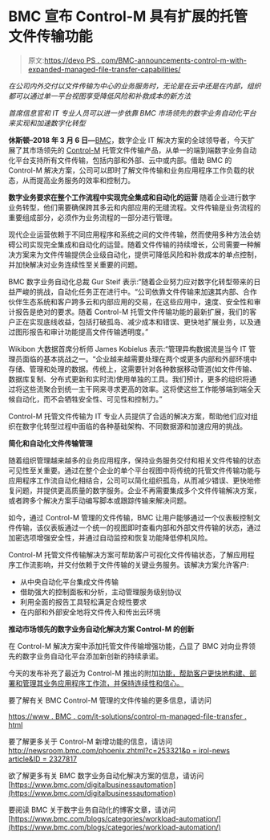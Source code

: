 # BMC 宣布 Control-M 具有扩展的托管文件传输功能

> 原文:[https://devo PS . com/BMC-announcements-control-m-with-expanded-managed-file-transfer-capabilities/](https://devops.com/bmc-announces-control-m-with-expanded-managed-file-transfer-capabilities/)

*在公司内外交付以文件传输为中心的业务服务时，无论是在云中还是在内部，组织都可以通过单一平台视图享受降低风险和补救成本的新方法*

*首席信息官和 IT 专业人员可以进一步依靠 BMC 市场领先的数字业务自动化平台来实现和加速数字化转型*

**休斯顿–2018 年 3 月 6 日—**[BMC](http://www.bmc.com/)，数字企业 IT 解决方案的全球领导者，今天扩展了其市场领先的 [Control-M](http://www.bmc.com/it-solutions/control-m.html) 托管文件传输产品，从单一的端到端数字业务自动化平台支持所有文件传输，包括内部和外部、云中或内部。借助 BMC 的 Control-M 解决方案，公司可以即时了解文件传输和业务应用程序工作负载的状态，从而提高业务服务的效率和控制力。

**数字业务要求在整个工作流程中实现完全集成和自动化的运营**
随着企业进行数字业务转型，他们需要确保跨其多云和内部应用的无缝流程。文件传输是业务流程的重要组成部分，必须作为业务流程的一部分进行管理。

现代企业运营依赖于不同应用程序和系统之间的文件传输，然而使用多种方法会妨碍公司实现完全集成和自动化的运营。随着文件传输的持续增长，公司需要一种解决方案来为文件传输提供企业级自动化，提供可降低风险和补救成本的单点控制，并加快解决对业务连续性至关重要的问题。

BMC 数字业务自动化总裁 Gur Steif 表示:“随着企业努力应对数字化转型带来的日益严峻的挑战，自动化任务正在进行中。“公司依靠文件传输来加速其内部、合作伙伴生态系统和客户跨多云和内部应用的交易，在这些应用中，速度、安全性和审计报告是绝对的要求。随着 Control-M 托管文件传输功能的最新扩展，我们的客户正在实现底线收益，包括打破孤岛、减少成本和错误、更快地扩展业务，以及通过图形报告和审计功能提高文件传输透明度。”

Wikibon 大数据首席分析师 James Kobielus 表示:“管理异构数据流是当今 IT 管理员面临的基本挑战之一。“企业越来越需要处理在两个或更多内部和外部环境中存储、管理和处理的数据。传统上，这需要针对各种数据移动管道(如文件传输、数据库复制、分布式更新和实时流)使用单独的工具。我们预计，更多的组织将通过将这些流聚合到统一主干网来寻求更高的效率。这将使这些工作能够端到端全天候自动化，而不会牺牲安全性、可见性和控制力。”

Control-M 托管文件传输为 IT 专业人员提供了合适的解决方案，帮助他们应对组织在数字化转型过程中面临的各种基础架构、不同数据源和加速应用的挑战。

**简化和自动化文件传输管理**

随着组织管理越来越多的业务应用程序，保持业务服务交付和相关文件传输的状态可见性至关重要。通过在整个企业的单个平台视图中将传统的托管文件传输功能与应用程序工作流自动化相结合，公司可以简化组织孤岛，从而减少错误、更快地修复问题，并提供更高质量的数字服务。企业不再需要集成多个文件传输解决方案，或者跨多个解决方案手动编写脚本或跟踪传输来解决问题。

如今，通过 Control-M 管理的文件传输，BMC 让用户能够通过一个仪表板控制文件传输，该仪表板通过一个统一的视图即时查看内部和外部文件传输的状态，通过加密选项增强安全性，并通过自动监控和恢复功能降低停机风险。

Control-M 托管文件传输解决方案可帮助客户可视化文件传输状态，了解应用程序工作流影响，并交付依赖于文件传输的关键业务服务。该解决方案允许客户:

*   从中央自动化平台集成文件传输
*   借助强大的控制面板和分析，主动管理服务级别协议
*   利用全面的报告工具轻松满足合规性要求
*   在内部和外部安全地将文件传入和传出云环境

**推动市场领先的数字业务自动化解决方案 Control-M 的创新**

在 Control-M 解决方案中添加托管文件传输增强功能，凸显了 BMC 对向业界领先的数字业务自动化平台添加新创新的持续承诺。

今天的发布补充了最近为 Control-M 推出的附加[功能，帮助客户更快地构建、部署和管理其业务应用程序工作流，并保持连续性和信心。](http://newsroom.bmc.com/phoenix.zhtml?c=253321&p=irol-newsArticle&ID=2327817)

要了解有关 BMC Control-M 管理的文件传输的更多信息，请访问

[https://www . BMC . com/it-solutions/control-m-managed-file-transfer . html](https://www.bmc.com/it-solutions/control-m-managed-file-transfer.html)

要了解更多关于 Control-M 新增功能的信息，请访问[http://newsroom.bmc.com/phoenix.zhtml?c=253321&p = irol-news article&ID = 2327817](http://newsroom.bmc.com/phoenix.zhtml?c=253321&p=irol-newsArticle&ID=2327817)

欲了解更多有关 BMC 数字业务自动化解决方案的信息，请访问[https://www.bmc.com/digitalbusinessautomation](https://www.bmc.com/digitalbusinessautomation)

要阅读 BMC 关于数字业务自动化的博客文章，请访问[https://www.bmc.com/blogs/categories/workload-automation/](https://www.bmc.com/blogs/categories/workload-automation/)